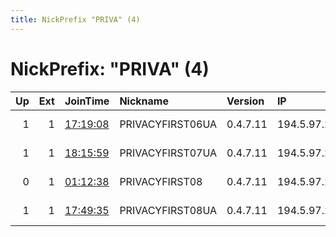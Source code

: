 ```yaml
---
title: NickPrefix "PRIVA" (4)
---
```


# NickPrefix: "PRIVA" (4)

|   Up |   Ext | JoinTime                                                                                              | Nickname         | Version   | IP           | AS                | CC   |   ORp |   Dirp | OS    | Contact                      |   eFamMembers |
|-----:|------:|:------------------------------------------------------------------------------------------------------|:-----------------|:----------|:-------------|:------------------|:-----|------:|-------:|:------|:-----------------------------|--------------:|
|    1 |     1 | [17:19:08](https://nusenu.github.io/OrNetStats/w/relay/57ED76E82B54D29DF62C0983017F6144A970F246.html) | PRIVACYFIRST06UA | 0.4.7.11  | 194.5.97.253 | Danilenko, Artyom | eu   |  9001 |      0 | Linux | support@privacyfirst.digital |             1 |
|    1 |     1 | [18:15:59](https://nusenu.github.io/OrNetStats/w/relay/3065939E01553FF2F2F4ABD7A26CF63E2A7FE211.html) | PRIVACYFIRST07UA | 0.4.7.11  | 194.5.97.254 | Danilenko, Artyom | eu   |  9001 |      0 | Linux | support@privacyfirst.digital |             1 |
|    0 |     1 | [01:12:38](https://nusenu.github.io/OrNetStats/w/relay/4C67D526716336775CDC6BB723BCB657A36A4914.html) | PRIVACYFIRST08   | 0.4.7.11  | 194.5.97.255 | Danilenko, Artyom | eu   |   443 |      0 | Linux | support@privacyfirst.digital |             1 |
|    1 |     1 | [17:49:35](https://nusenu.github.io/OrNetStats/w/relay/ADF1C265BCB6D826744BFBC7DAB8E1A86DFECCF8.html) | PRIVACYFIRST08UA | 0.4.7.11  | 194.5.97.255 | Danilenko, Artyom | eu   |  9001 |      0 | Linux | support@privacyfirst.digital |             1 |
